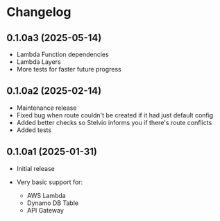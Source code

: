 # Changelog

## 0.1.0a3 (2025-05-14)

- Lambda Function dependencies
- Lambda Layers
- More tests for faster future progress

## 0.1.0a2 (2025-02-14)

- Maintenance release
- Fixed bug when route couldn't be created if it had just default config
- Added better checks so Stelvio informs you if there's route conflicts
- Added tests



## 0.1.0a1 (2025-01-31)

- Initial release
- Very basic support for:

    - AWS Lambda
    - Dynamo DB Table
    - API Gateway
